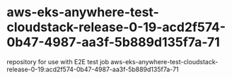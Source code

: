 # aws-eks-anywhere-test-cloudstack-release-0-19-acd2f574-0b47-4987-aa3f-5b889d135f7a-71
repository for use with E2E test job aws-eks-anywhere-test-cloudstack-release-0-19:acd2f574-0b47-4987-aa3f-5b889d135f7a-71
